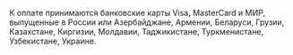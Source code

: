 К оплате принимаются банковские карты Visa, MasterCard и МИР, выпущенные в России или Азербайджане, Армении, Беларуси, Грузии, Казахстане, Киргизии, Молдавии, Таджикистане, Туркменистане, Узбекистане, Украине.
